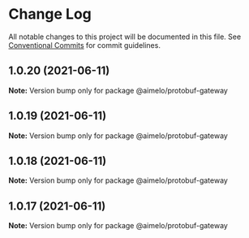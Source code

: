 # Change Log

All notable changes to this project will be documented in this file.
See [Conventional Commits](https://conventionalcommits.org) for commit guidelines.

## 1.0.20 (2021-06-11)

**Note:** Version bump only for package @aimelo/protobuf-gateway





## 1.0.19 (2021-06-11)

**Note:** Version bump only for package @aimelo/protobuf-gateway





## 1.0.18 (2021-06-11)

**Note:** Version bump only for package @aimelo/protobuf-gateway





## 1.0.17 (2021-06-11)

**Note:** Version bump only for package @aimelo/protobuf-gateway
